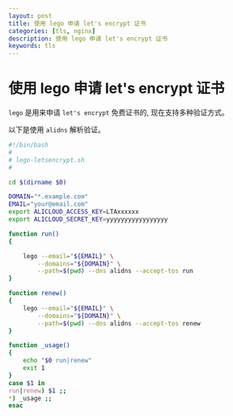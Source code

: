 ```yaml
---
layout: post
title: 使用 lego 申请 let's encrypt 证书
categories: [tls, nginx]
description: 使用 lego 申请 let's encrypt 证书
keywords: tls
---
```


# 使用 lego 申请 let's encrypt 证书

`lego` 是用来申请 `let's encrypt` 免费证书的, 现在支持多种验证方式。

以下是使用 `alidns` 解析验证。

```bash
#!/bin/bash
#
# lego-letsencrypt.sh
#

cd $(dirname $0)

DOMAIN="*.example.com"
EMAIL="your@email.com"
export ALICLOUD_ACCESS_KEY=LTAxxxxxx
export ALICLOUD_SECRET_KEY=yyyyyyyyyyyyyyyyy

function run()
{

    lego --email="${EMAIL}" \
        --domains="${DOMAIN}" \
        --path=$(pwd) --dns alidns --accept-tos run
}

function renew()
{
    lego --email="${EMAIL}" \
        --domains="${DOMAIN}" \
        --path=$(pwd) --dns alidns --accept-tos renew
}

function _usage()
{
    echo "$0 run|renew"
    exit 1
}
case $1 in 
run|renew) $1 ;;
*) _usage ;;
esac
```
